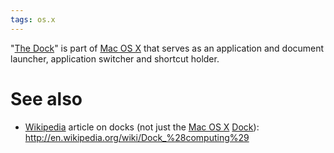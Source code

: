 ```yaml
---
tags: os.x
---
```


"[The Dock](/wiki/The_Dock)" is part of [Mac OS X](/wiki/Mac_OS_X) that serves as an application and document launcher, application switcher and shortcut holder.

# See also

-   [Wikipedia](/wiki/Wikipedia) article on docks (not just the [Mac OS X](/wiki/Mac_OS_X) [Dock](/wiki/Dock)): <http://en.wikipedia.org/wiki/Dock_%28computing%29>

